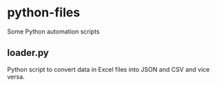# python-files
Some Python automation scripts


## loader.py 
Python script to convert data in Excel files into JSON and CSV and vice versa.


